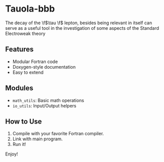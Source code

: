 # Tauola-bbb

The decay of the \f$\tau \f$ lepton, besides being relevant in itself can serve as a useful
tool in the investigation of some aspects of the Standard Electroweak theory

## Features

- Modular Fortran code
- Doxygen-style documentation
- Easy to extend

## Modules

- `math_utils`: Basic math operations
- `io_utils`: Input/Output helpers

## How to Use

1. Compile with your favorite Fortran compiler.
2. Link with main program.
3. Run it!

Enjoy!


